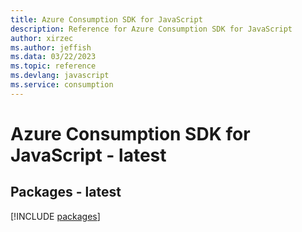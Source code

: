 ```yaml
---
title: Azure Consumption SDK for JavaScript
description: Reference for Azure Consumption SDK for JavaScript
author: xirzec
ms.author: jeffish
ms.data: 03/22/2023
ms.topic: reference
ms.devlang: javascript
ms.service: consumption
---
```

# Azure Consumption SDK for JavaScript - latest
## Packages - latest
[!INCLUDE [packages](consumption-index.md)]